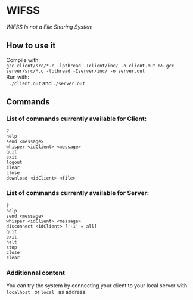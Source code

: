 # WIFSS
_WIFSS Is not a File Sharing System_  

## How to use it  

Compile with:  
```gcc client/src/*.c -lpthread -Iclient/inc/ -o client.out && gcc server/src/*.c -lpthread -Iserver/inc/ -o server.out```  
Run with:  
``` ./client.out```  and ```./server.out``` 

## Commands  

### List of commands currently available for Client:  
```? ```  
```help ```  
```send <message> ```  
```whisper <idClient> <message> ```  
```quit ```  
```exit ```  
```logout ```  
```clear ```  
```close ```  
```download <idClient> <file> ```  

### List of commands currently available for Server:  
```? ```  
```help ```  
```send <message> ```  
```whisper <idClient> <message> ```  
```disconnect <idClient> ['-1' = all] ```  
```quit ```  
```exit ```  
```halt ```  
```stop ```  
```close ```  
```clear ```  

### Additionnal content  

You can try the system by connecting your client to your local server with ```localhost ``` or ```local ``` as address.